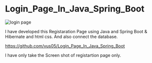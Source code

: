 
# Login_Page_In_Java_Spring_Boot

![login page](https://user-images.githubusercontent.com/97448959/215779165-903a0518-325f-4dd3-8780-cb0290eb0615.PNG)

I have developed this Registaration Page using Java and Spring Boot & Hibernate and html css.
And also connect the database.

https://github.com/vus05/Login_Page_In_Java_Spring_Boot

I have only take the Screen shot of registartion page only. 


